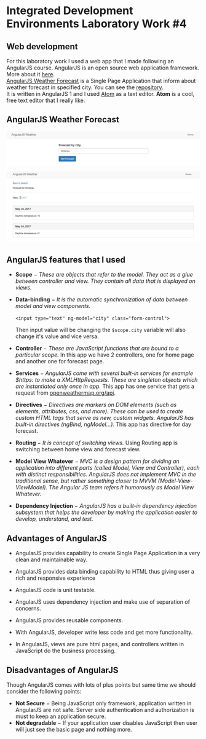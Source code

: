 # Integrated Development Environments Laboratory Work #4
## Web development

For this laboratory work I used a web app that I made following an AngularJS course. AngularJS is an open source web application framework. More about it [here](https://angularjs.org/).  
[AngularJS Weather Forecast](http://weather.devasid.com/#/) is a Single Page Application that inform about weather forecast in specified city. You can see the [repository](https://github.com/strdr4605/AngularJS-Weather-Forcast-SPA).  
It is written in AngularJS 1 and I used [Atom](https://atom.io/) as a text editor. **Atom** is a cool, free text editor that I really like.

## AngularJS Weather Forecast

  ![Alt](images/home.png)

  ![Alt](images/forecast.png)

## AngularJS features that I used

- **Scope** − *These are objects that refer to the model. They act as a glue between controller and view. They contain all data that is displayed on views.*
- **Data-binding** − *It is the automatic synchronization of data between model and view components.*

  `<input type="text" ng-model="city" class="form-control">`

  Then input value will be changing the `$scope.city` variable will also change it's value and vice versa.

- **Controller** − *These are JavaScript functions that are bound to a particular scope.* In this app we have 2 controllers, one for home page and another one for forecast page.
- **Services** − *AngularJS come with several built-in services for example $https: to make a XMLHttpRequests. These are singleton objects which are instantiated only once in app.* This app has one service that gets a request from [openweathermap.org/api](http://openweathermap.org/api).
- **Directives** − *Directives are markers on DOM elements (such as elements, attributes, css, and more). These can be used to create custom HTML tags that serve as new, custom widgets. AngularJS has built-in directives (ngBind, ngModel...).* This app has directive for day forecast.
- **Routing** − *It is concept of switching views.* Using Routing app is switching between home view and forecast view.
- **Model View Whatever** − *MVC is a design pattern for dividing an application into different parts (called Model, View and Controller), each with distinct responsibilities. AngularJS does not implement MVC in the traditional sense, but rather something closer to MVVM (Model-View-ViewModel). The Angular JS team refers it humorously as Model View Whatever.*
- **Dependency Injection** − *AngularJS has a built-in dependency injection subsystem that helps the developer by making the application easier to develop, understand, and test.*

## Advantages of AngularJS
- AngularJS provides capability to create Single Page Application in a very clean and maintainable way.

- AngularJS provides data binding capability to HTML thus giving user a rich and responsive experience

- AngularJS code is unit testable.

- AngularJS uses dependency injection and make use of separation of concerns.

- AngularJS provides reusable components.

- With AngularJS, developer write less code and get more functionality.

- In AngularJS, views are pure html pages, and controllers written in JavaScript do the business processing.

## Disadvantages of AngularJS

  Though AngularJS comes with lots of plus points but same time we should consider the following points:
- **Not Secure** − Being JavaScript only framework, application written in AngularJS are not safe. Server side authentication and authorization is must to keep an application secure.
- **Not degradable** − If your application user disables JavaScript then user will just see the basic page and nothing more.
